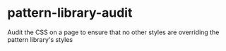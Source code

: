 # pattern-library-audit
Audit the CSS on a page to ensure that no other styles are overriding the pattern library's styles
